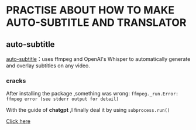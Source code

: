 # PRACTISE ABOUT HOW TO MAKE AUTO-SUBTITLE AND TRANSLATOR

## auto-subtitle
[auto-subtitle](https://github.com/m1guelpf/auto-subtitle)：uses ffmpeg and OpenAI's Whisper to automatically generate and overlay subtitles on any video.
### cracks
After installing the package ,something was wrong:
`ffmpeg._run.Error: ffmpeg error (see stderr output for detail) `

With the guide of **chatgpt** ,I finally deal it by using `subprocess.run()`

[Click here](auto-subtitle\test.py)
